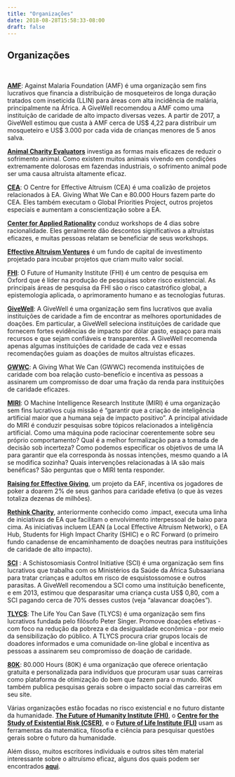 ```yaml
---
title: "Organizações"
date: 2018-08-28T15:58:33-08:00
draft: false
---
```


## Organizações
<br>

__**[AMF](http://www.againstmalaria.com/Default.aspx%20https://www.givewell.org/international/technical/programs/inseticide-treated-nets#HowcosteffectiveisLLINdistribution)**__: Against Malaria Foundation (AMF) é uma organização sem fins lucrativos que financia a distribuição de mosqueteiros de longa duração tratados com inseticida (LLIN) para áreas com alta incidência de malária, principalmente na África. A GiveWell recomendou a AMF como uma instituição de caridade de alto impacto diversas vezes. A partir de 2017, a GiveWell estimou que custa à AMF cerca de US$ 4,22 para distribuir um mosqueteiro e US$ 3.000 por cada vida de crianças menores de 5 anos salva.

__**[Animal Charity Evaluators](http://www.animalcharityevaluators.org/)**__ investiga as formas mais eficazes de reduzir o sofrimento animal. Como existem muitos animais vivendo em condições extremamente dolorosas em fazendas industriais, o sofrimento animal pode ser uma causa altruísta altamente eficaz.

__**[CEA](http://centreforeffectivealtruism.org/)**__: O Centre for Effective Altruism (CEA) é uma coalizão de projetos relacionados à EA. Giving What We Can e 80.000 Hours fazem parte do CEA. Eles também executam o Global Priorities Project, outros projetos especiais e aumentam a conscientização sobre a EA.

__**[Center for Applied Rationality](http://rationality.org/)**__ conduz workshops de 4 dias sobre racionalidade. Eles geralmente dão descontos significativos a altruístas eficazes, e muitas pessoas relatam se beneficiar de seus workshops.

__**[Effective Altruism Ventures](http://www.eaventures.org/)**__ é um fundo de capital de investimento projetado para incubar projetos que criam muito valor social.

__**[FHI](http://www.fhi.ox.ac.uk/research/research-areas/)**__: O Future of Humanity Institute (FHI) é um centro de pesquisa em Oxford que é líder na produção de pesquisas sobre risco existencial. As principais áreas de pesquisa da FHI são o risco catastrófico global, a epistemologia aplicada, o aprimoramento humano e as tecnologias futuras.

__**[GiveWell](http://www.givewell.org/about)**__: A GiveWell é uma organização sem fins lucrativos que avalia instituições de caridade a fim de encontrar as melhores oportunidades de doações. Em particular, a GiveWell seleciona instituições de caridade que fornecem fortes evidências de impacto por dólar gasto, espaço para mais recursos e que sejam confiáveis e transparentes. A GiveWell recomenda apenas algumas instituições de caridade de cada vez e essas recomendações guiam as doações de muitos altruístas eficazes.

__**[GWWC](http://www.givingwhatwecan.org/about-us)**__: A Giving What We Can (GWWC) recomenda instituições de caridade com boa relação custo-benefício e incentiva as pessoas a assinarem um compromisso de doar uma fração da renda para instituições de caridade eficazes.

__**[MIRI](http://intelligence.org/research/)**__: O Machine Intelligence Research Institute (MIRI) é uma organização sem fins lucrativos cuja missão é “garantir que a criação de inteligência artificial maior que a humana seja de impacto positivo”. A principal atividade do MIRI é conduzir pesquisas sobre tópicos relacionados a inteligência artificial. Como uma máquina pode raciocinar coerentemente sobre seu próprio comportamento? Qual é a melhor formalização para a tomada de decisão sob incerteza? Como podemos especificar os objetivos de uma IA para garantir que ela corresponda às nossas intenções, mesmo quando a IA se modifica sozinha? Quais intervenções relacionadas à IA são mais benéficas? São perguntas que o MIRI tenta responder.

__**[Raising for Effective Giving](http://reg-charity.org/)**__, um projeto da EAF, incentiva os jogadores de poker a doarem 2% de seus ganhos para caridade efetiva (o que às vezes totaliza dezenas de milhões).

__**[Rethink Charity](https://rtcharity.org/)**__, anteriormente conhecido como .impact, executa uma linha de iniciativas de EA que facilitam o envolvimento interpessoal de baixo para cima. As iniciativas incluem LEAN (a Local Effective Altruism Network), o EA Hub, Students for High Impact Charity (SHIC) e o RC Forward (o primeiro fundo canadense de encaminhamento de doações neutras para instituições de caridade de alto impacto).

__**[SCI](http://www.givewell.org/international/top-charities/schistosomiasis-control-initiative%20%20http://www3.imperial.ac.uk/schisto/whatwedo)**__ : A Schistosomiasis Control Initiative (SCI) é uma organização sem fins lucrativos que trabalha com os Ministérios da Saúde da África Subsaariana para tratar crianças e adultos em risco de esquistossomose e outros parasitas. A GiveWell recomendou a SCI como uma instituição beneficente, e em 2013, estimou que desparasitar uma criança custa US$ 0,80, com a SCI pagando cerca de 70% desses custos (veja “alavancar doações”).

__**[TLYCS](http://www.thelifeyoucansave.org/aboutus.aspx)**__: The Life You Can Save (TLYCS) é uma organização sem fins lucrativos fundada pelo filósofo Peter Singer. Promove doações efetivas - com foco na redução da pobreza e da desigualdade econômica - por meio da sensibilização do público. A TLYCS procura criar grupos locais de doadores informados e uma comunidade on-line global e incentiva as pessoas a assinarem seu compromisso de doação de caridade.

__**[80K](http://80000hours.org/about-us)**__: 80.000 Hours (80K) é uma organização que oferece orientação gratuita e personalizada para indivíduos que procuram usar suas carreiras como plataforma de otimização do bem que fazem para o mundo. 80K também publica pesquisas gerais sobre o impacto social das carreiras em seu site.

Várias organizações estão focadas no risco existencial e no futuro distante da humanidade. **[The Future of Humanity Institute (FHI)](http://www.fhi.ox.ac.uk/)**, o **[Centre for the Study of Existential Risk (CSER)](http://cser.org/)**, e o **[Future of Life Institute (FLI)](http://futureoflife.org/)** usam as ferramentas da matemática, filosofia e ciência para pesquisar questões gerais sobre o futuro da humanidade.

Além disso, muitos escritores individuais e outros sites têm material interessante sobre o altruísmo eficaz, alguns dos quais podem ser encontrados **[aqui](https://eahub.org/links#blogs)**.
